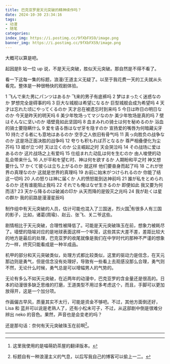 ```yaml
---
title: 巴克亚罗是天元突破的精神续作吗？
date: 2024-10-30 23:34:16
tags:
- 动漫
- 随笔
categories:
index_img: https://i.postimg.cc/9fXbFXS9/image.png
banner_img: https://i.postimg.cc/9fXbFXS9/image.png
---
```


大概可以算是吧。

起因是B 站一位 up 说，不是天元突破，胜似天元突破。那自然是不得不看了。

看一下这每一集的标题，浪漫/王道主义无疑了。以至于我花费一天的工夫就从头看完。整体是一种很畅快的观剧体验。

1
飞んで来た男にパンツはあるか
飞来的男子有底裤吗
2
梦はまったく迷惑なのか
梦想完全是碍事的吗
3
巨大な城舰は希望になるか
巨型城舰会成为希望吗
4
天才は忘れた顷にやってくるのか
天才总在被遗忘时到来吗
5
今日は昨日の明日なのか
今天是昨天的明天吗
6
美少年牧场ってマジなのか
美少年牧场是真的吗
7
壁はそんなに坚いのか
墙壁竟如此坚固吗
8
血まみれの骑士は何を秘めるのか
浴血的骑士要隐瞒什么
9
爱を语る唇はなぜ牙を隐すのか
宣扬爱的嘴唇为何暗藏尖牙
10
持たざる者にも意地はあるのか
空手之人依旧有骨气吗
11
真っ向胜负の战争なのか
这是场正面决胜的战争吗
12
夸りも积もれば芥となるか
尊严相叠便化为尘芥吗
13
姬が立つ时 天は泣くのか
公主崛起之时 天会哭泣吗
14
その战场に爱はあるのか
这片战场之上有爱吗
15
仕组まれた动乱は何を生むのか
由人唆使的动乱会带来什么
16
人が平和を望む时、神は何を欲するか
人期盼和平之时 神又想要什么
17
かくて彼らは立ち上がるのか
就这样 他们要奋身而起了吗
18
これが世界の真理なのか
这就是世界的真理吗
19
お前に始末がつけられるのか
你能了结这一切吗
20
人の怒りは神に届くか
人的愤怒能到达神前吗
21
誰が私をとめられるのか
还有谁能阻止我吗
22
それでも俺はなぜ生きるのか
即便如此 我又要为何而活?
23
天から降るのは破滅の印か
从天而降的是毁灭之兆吗
24
我が赴くは星の群か
我的前路是漫漫星辰吗

制作组中有天元突破的人员，估计可能也混入了三国迷，烈火国[^1]有很多人有三国的影子，比如，诸葛(周瑜)、赵云、张飞、关二爷这些。

剧情相比于天元突破，合理性被降低了。可能是天元突破珠玉在前，想象力被耗尽了。墙壁的隐喻对应的是地球表面这样一个牢笼，这些其实大差不差，差距比较大的地方是最后的处理，巴克亚罗的收尾就像是我们在中学时代的那种不严谨的想象力一样，终究只能看成是一种半成品。

机甲的部分和天元突破类似，处理方式都比较类似，这里的驱动力是信念，在天元那边则是勇气，但是信念没有处理好，导致有一些看上去观感没那么合理，勇气则不然，无论什么时候，勇气总是可以增幅男人的气势的。

无论有多么不如天元突破，在近两年的动漫中，巴克亚罗的含金量还是很高的。日本的动漫很多缺乏思维的打磨，王道类型不用过多考虑这个，而且，手脚可以更加放得开，这是一个加分项。

作画偏古早风，质量其实不太行，可能是资金不够吧。不过，其他方面倒还好，Lisa 和 蓝井可以说是老熟人了，还有小松未可子，不过，从这部剧中倒是很难分辨出 neko 的音色。果然，声音也是会变老的吗？

还是那句话：奈何有天元突破珠玉在前啊[^2]。

----------

[^1]: 这里我使用的是喵萌奶茶屋的翻译版本。
[^2]: 标题自有一种浪漫主义的气息，以后写我自己的博客可以偷上一二。


